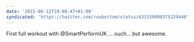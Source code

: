 ```yaml
---
date: '2015-08-12T19:08:47+01:00'
syndicated: 'https://twitter.com/roobottom/status/631539090375229440'
---
```

First full workout with @SmartPerformUK … ouch… but awesome.
